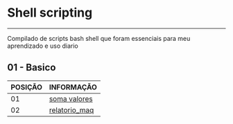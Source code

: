 # Shell scripting
----------------------------------------------------------------------------------------------
Compilado de scripts bash shell que foram essenciais para meu aprendizado e uso diario


01 - Basico
---------------------------------------------

POSIÇÃO|INFORMAÇÃO
--------- | ------
01 | <a href="https://github.com/ddenerson/sh.scripting/blob/master/01soma_valores.sh">soma valores<a/>
02 | <a href="https://github.com/ddenerson/sh.scripting/blob/master/02relatorio_maq.sh">relatorio_maq</a>

